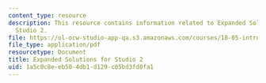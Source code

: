 ```yaml
---
content_type: resource
description: This resource contains information related to Expanded Solutions for
  Studio 2.
file: https://ol-ocw-studio-app-qa.s3.amazonaws.com/courses/18-05-introduction-to-probability-and-statistics-spring-2014/1a5c0c8eeb504db1d129c05bd3fd0fa1_MIT18_05S14_studio2sld_sol.pdf
file_type: application/pdf
resourcetype: Document
title: Expanded Solutions for Studio 2
uid: 1a5c0c8e-eb50-4db1-d129-c05bd3fd0fa1
---
```

